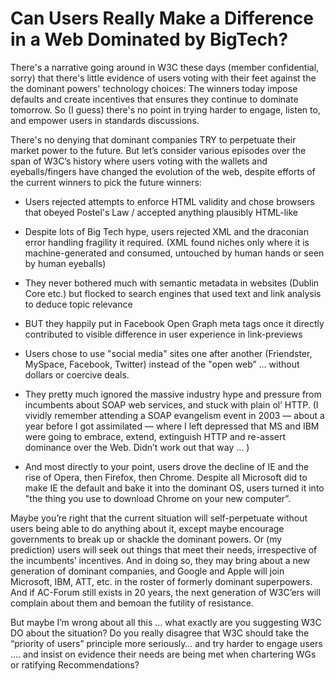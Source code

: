 # Can Users Really Make a Difference in a Web Dominated by BigTech?
There's a narrative going around in W3C these days (member confidential, sorry) that there's little evidence of users voting with their feet against the the dominant powers' technology choices: The winners today impose defaults and create incentives that ensures they continue to dominate tomorrow.  So (I guess) there's no point in trying harder to engage, listen to, and empower users in standards discussions.

There's no denying that dominant companies TRY to perpetuate their market power to the future. But let’s consider various episodes over the span of W3C’s history where users voting with the wallets and eyeballs/fingers have changed the evolution of the web, despite efforts of the current winners to pick the future winners:

-  Users rejected attempts to enforce HTML validity and chose browsers that obeyed Postel's Law /  accepted anything plausibly HTML-like

-  Despite lots of Big Tech hype, users rejected XML and the draconian error handling fragility it required.  (XML found niches only where it is machine-generated and consumed, untouched by human hands or seen by human eyeballs)

- They never bothered much with semantic metadata in websites (Dublin Core etc.) but flocked to search engines that used text and link analysis to deduce topic relevance

- BUT they happily put in Facebook Open Graph meta tags once it directly contributed to visible difference in user experience in link-previews

- Users chose to use "social media" sites one after another  (Friendster, MySpace, Facebook, Twitter) instead of the "open web” … without dollars or coercive deals.

- They pretty much ignored the massive industry hype and pressure from incumbents about SOAP web services,  and stuck with plain ol’ HTTP.   (I vividly remember attending a SOAP evangelism event in 2003 — about a year before I got assimilated — where I left  depressed that MS and IBM were going  to embrace, extend, extinguish HTTP and re-assert dominance over the Web.  Didn’t work out that way … )

- And most directly to your point, users drove the decline of IE and the rise of Opera, then Firefox, then Chrome.  Despite all Microsoft did to make IE the default  and bake it into the dominant OS, users turned it into "the thing you use to download Chrome on your new computer”.


Maybe you’re right that the current situation will self-perpetuate without users being able to do anything about it, except maybe encourage governments to break up or shackle the dominant powers.  Or (my prediction) users will seek out things that meet their needs,  irrespective of the incumbents’ incentives. And in doing so, they may bring about a new generation of dominant companies, and Google and Apple will join Microsoft, IBM, ATT, etc.  in the roster of  formerly dominant superpowers. And if AC-Forum still exists in 20 years, the next generation of W3C’ers will complain about them and bemoan the futility of resistance.

But maybe I’m wrong about all this … what exactly are you suggesting W3C DO about the situation?  Do you really disagree that W3C should take the “priority of users” principle more seriously…  and try harder to engage users …. and insist on evidence their needs are being met when chartering WGs or ratifying Recommendations?
